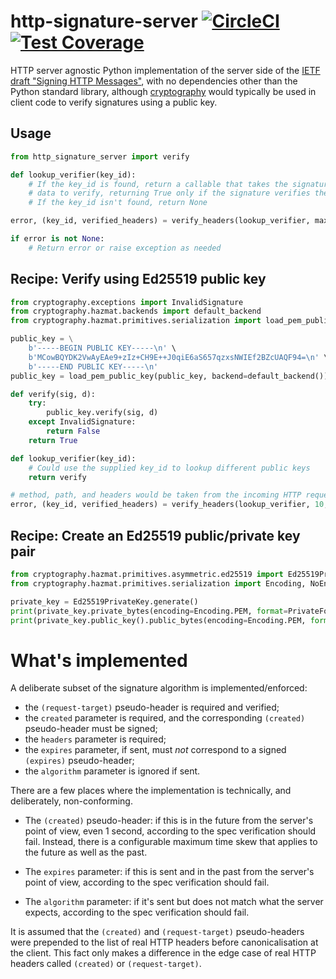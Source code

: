 # http-signature-server [![CircleCI](https://circleci.com/gh/michalc/python-http-signature-server.svg?style=shield)](https://circleci.com/gh/michalc/python-http-signature-server) [![Test Coverage](https://api.codeclimate.com/v1/badges/13edfb23364413ec24c3/test_coverage)](https://codeclimate.com/github/michalc/python-http-signature-server/test_coverage)

HTTP server agnostic Python implementation of the server side of the [IETF draft "Signing HTTP Messages"](https://tools.ietf.org/html/draft-ietf-httpbis-message-signatures-00), with no dependencies other than the Python standard library, although [cryptography](https://github.com/pyca/cryptography) would typically be used in client code to verify signatures using a public key.


## Usage

```python
from http_signature_server import verify

def lookup_verifier(key_id):
    # If the key_id is found, return a callable that takes the signature and
    # data to verify, returning True only if the signature verifies the data
    # If the key_id isn't found, return None

error, (key_id, verified_headers) = verify_headers(lookup_verifier, max_skew, method, path, headers)

if error is not None:
    # Return error or raise exception as needed
```


## Recipe: Verify using Ed25519 public key

```python
from cryptography.exceptions import InvalidSignature
from cryptography.hazmat.backends import default_backend
from cryptography.hazmat.primitives.serialization import load_pem_public_key

public_key = \
    b'-----BEGIN PUBLIC KEY-----\n' \
    b'MCowBQYDK2VwAyEAe9+zIz+CH9E++J0qiE6aS657qzxsNWIEf2BZcUAQF94=\n' \
    b'-----END PUBLIC KEY-----\n'
public_key = load_pem_public_key(public_key, backend=default_backend())

def verify(sig, d):
    try:
        public_key.verify(sig, d)
    except InvalidSignature:
        return False
    return True

def lookup_verifier(key_id):
    # Could use the supplied key_id to lookup different public keys
    return verify

# method, path, and headers would be taken from the incoming HTTP request
error, (key_id, verified_headers) = verify_headers(lookup_verifier, 10, method, path, headers)
```


## Recipe: Create an Ed25519 public/private key pair

```python
from cryptography.hazmat.primitives.asymmetric.ed25519 import Ed25519PrivateKey
from cryptography.hazmat.primitives.serialization import Encoding, NoEncryption, PrivateFormat, PublicFormat

private_key = Ed25519PrivateKey.generate()
print(private_key.private_bytes(encoding=Encoding.PEM, format=PrivateFormat.PKCS8, encryption_algorithm=NoEncryption()))
print(private_key.public_key().public_bytes(encoding=Encoding.PEM, format=PublicFormat.SubjectPublicKeyInfo))
```


# What's implemented

A deliberate subset of the signature algorithm is implemented/enforced:

- the `(request-target)` pseudo-header is required and verified;
- the `created` parameter is required, and the corresponding `(created)` pseudo-header must be signed;
- the `headers` parameter is required;
- the `expires` parameter, if sent, must _not_ correspond to a signed `(expires)` pseudo-header;
- the `algorithm` parameter is ignored if sent.

There are a few places where the implementation is technically, and deliberately, non-conforming.

- The `(created)` pseudo-header: if this is in the future from the server's point of view, even 1 second, according to the spec verification should fail. Instead, there is a configurable maximum time skew that applies to the future as well as the past.

- The `expires` parameter: if this is sent and in the past from the server's point of view, according to the spec verification should fail.

- The `algorithm` parameter: if it's sent but does not match what the server expects, according to the spec verification should fail.

It is assumed that the `(created)` and `(request-target)` pseudo-headers were prepended to the list of real HTTP headers before canonicalisation at the client. This fact only makes a difference in the edge case of real HTTP headers called `(created)` or `(request-target)`.
